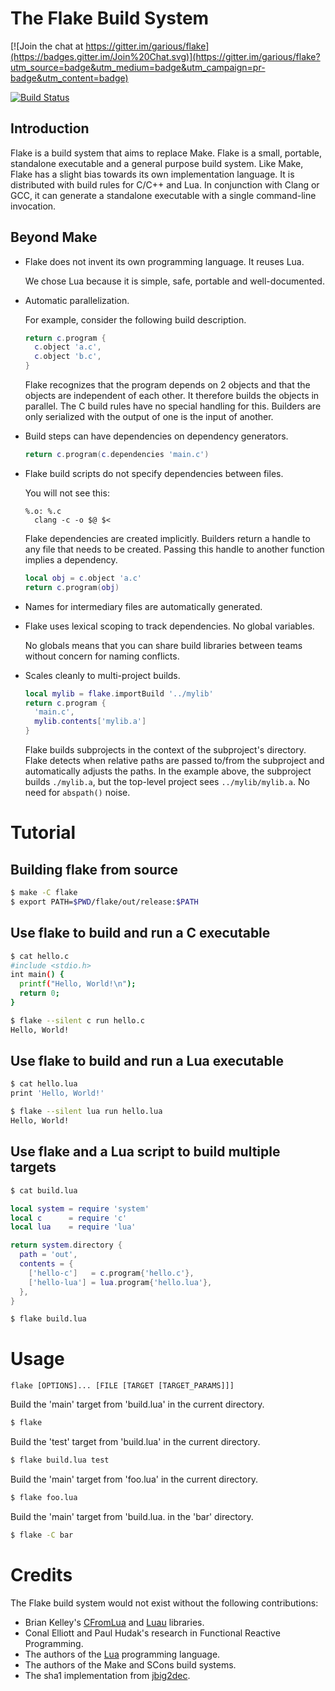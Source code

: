 The Flake Build System
======================

[![Join the chat at https://gitter.im/garious/flake](https://badges.gitter.im/Join%20Chat.svg)](https://gitter.im/garious/flake?utm_source=badge&utm_medium=badge&utm_campaign=pr-badge&utm_content=badge)

[![Build Status](https://travis-ci.org/garious/flake.svg)](https://travis-ci.org/garious/flake)

Introduction
------------

Flake is a build system that aims to replace Make.  Flake is a small,
portable, standalone executable and a general purpose build system.
Like Make, Flake has a slight bias towards its own implementation
language.  It is distributed with build rules for C/C++ and Lua.  In
conjunction with Clang or GCC, it can generate a standalone executable
with a single command-line invocation.


Beyond Make
-----------

* Flake does not invent its own programming language.  It reuses Lua.

  We chose Lua because it is simple, safe, portable and well-documented.

* Automatic parallelization.

  For example, consider the following build description.

  ```lua
  return c.program {
    c.object 'a.c',
    c.object 'b.c',
  }
  ```

  Flake recognizes that the program depends on 2 objects and that the
  objects are independent of each other.  It therefore builds the objects
  in parallel.  The C build rules have no special handling for this.
  Builders are only serialized with the output of one is the input of
  another.

* Build steps can have dependencies on dependency generators.

  ```lua
  return c.program(c.dependencies 'main.c')
  ```

* Flake build scripts do not specify dependencies between files.

  You will not see this:

  ```make
  %.o: %.c
  	clang -c -o $@ $<
  ```

  Flake dependencies are created implicitly.  Builders return a handle
  to any file that needs to be created.  Passing this handle to another
  function implies a dependency.

  ```lua
  local obj = c.object 'a.c'
  return c.program(obj)
  ```

* Names for intermediary files are automatically generated.

* Flake uses lexical scoping to track dependencies.  No global variables.

  No globals means that you can share build libraries between teams without
  concern for naming conflicts.

* Scales cleanly to multi-project builds.

  ```lua
  local mylib = flake.importBuild '../mylib'
  return c.program {
    'main.c',
    mylib.contents['mylib.a']
  }
  ```

  Flake builds subprojects in the context of the subproject's directory.
  Flake detects when relative paths are passed to/from the subproject
  and automatically adjusts the paths.  In the example above, the
  subproject builds `./mylib.a`, but the top-level project sees
  `../mylib/mylib.a`.  No need for `abspath()` noise.


Tutorial
========


Building flake from source
--------------------------

```bash
$ make -C flake
$ export PATH=$PWD/flake/out/release:$PATH
```

Use flake to build and run a C executable
-----------------------------------------

```bash
$ cat hello.c
#include <stdio.h>
int main() {
  printf("Hello, World!\n");
  return 0;
}
```

```bash
$ flake --silent c run hello.c
Hello, World!
```

Use flake to build and run a Lua executable
-------------------------------------------

```bash
$ cat hello.lua
print 'Hello, World!'
```

```bash
$ flake --silent lua run hello.lua
Hello, World!
```

Use flake and a Lua script to build multiple targets
----------------------------------------------------

```bash
$ cat build.lua
```

```lua
local system = require 'system'
local c      = require 'c'
local lua    = require 'lua'

return system.directory {
  path = 'out',
  contents = {
    ['hello-c']   = c.program{'hello.c'},
    ['hello-lua'] = lua.program{'hello.lua'},
  },
}
```

```bash
$ flake build.lua
```



Usage
=====

```
flake [OPTIONS]... [FILE [TARGET [TARGET_PARAMS]]]
```

Build the 'main' target from 'build.lua' in the current directory.

```bash
$ flake
```

Build the 'test' target from 'build.lua' in the current directory.

```bash
$ flake build.lua test
```

Build the 'main' target from 'foo.lua' in the current directory.

```bash
$ flake foo.lua
```

Build the 'main' target from 'build.lua. in the 'bar' directory.

```bash
$ flake -C bar
```


Credits
===

The Flake build system would not exist without the following contributions:

* Brian Kelley's [CFromLua](cfromlua) and [Luau](luau) libraries.
* Conal Elliott and Paul Hudak's research in Functional Reactive Programming.
* The authors of the [Lua](http://lua.org) programming language.
* The authors of the Make and SCons build systems.
* The sha1 implementation from [jbig2dec](git://git.ghostscript.com/jbig2dec).
